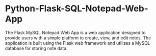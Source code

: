 # Python-Flask-SQL-Notepad-Web-App
The Flask MySQL Notepad Web App is a web application designed to provide users with a simple platform to create, view, and edit notes. The application is built using the Flask web framework and utilizes a MySQL database for storing note data.
